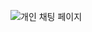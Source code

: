 ![개인 채팅 페이지](https://github.com/choi-won-ik/chat/assets/140231082/3ff3418d-a0d7-4138-8bef-82e685bbb553)


